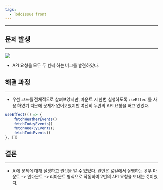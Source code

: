 ```yaml
---
tags:
  - TodoIssue_front
---
```

---

## 문제 발생

---

![](https://imgur.com/tDvORIw.png)

- API 요청을 모두 두 번씩 하는 버그를 발견하였다.

## 해결 과정

---

- 우선 코드를 전체적으로 살펴보았지만, 마운트 시 한번 실행하도록 `useEffect`를 사용 하였기 때문에 문제가 없어보였지만 여전히 두번의 API 요청을 하고 있었다.

```jsx
useEffect(() => {  
    fetchWeatherEvents()  
    fetchTodayEvents()  
    fetchWeeklyEvents()  
    fetchTodoEvents()  
}, [])
```

## 결론

---

- AI에 문제에 대해 설명하고 원인을 알 수 있었다. 원인은 로컬에서 실행하는 경우 마운트 -> 언마운트 -> 리마운트 형식으로 작동하여 2번의 API 요청을 보내는 것이였다. 